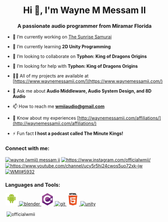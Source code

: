 <h1 align="center">Hi 👋, I'm Wayne M Messam II</h1>
<h3 align="center">A passionate audio programmer from Miramar Florida</h3>

- 🔭 I’m currently working on [The Sunrise Samurai](https://www.neptunescloud.com/projects/)

- 🌱 I’m currently learning **2D Unity Programming**

- 👯 I’m looking to collaborate on **Typhon: King of Dragons Origins**

- 🤝 I’m looking for help with **Typhon: King of Dragons Origins**

- 👨‍💻 All of my projects are available at [https://www.waynemessamii.com/](https://www.waynemessamii.com/)

- 💬 Ask me about **Audio Middleware, Audio System Design, and 8D Audio**

- 📫 How to reach me **wmiiaudio@gmail.com**

- 📄 Know about my experiences [http://waynemessamii.com/affiliations/](http://waynemessamii.com/affiliations/)

- ⚡ Fun fact **I host a podcast called The Minute Kings!**

<h3 align="left">Connect with me:</h3>
<p align="left">
<a href="https://linkedin.com/in/wayne (wmii) messam ii" target="blank"><img align="center" src="https://raw.githubusercontent.com/rahuldkjain/github-profile-readme-generator/master/src/images/icons/Social/linked-in-alt.svg" alt="wayne (wmii) messam ii" height="30" width="40" /></a>
<a href="https://instagram.com/https://www.instagram.com/officialwmii/" target="blank"><img align="center" src="https://raw.githubusercontent.com/rahuldkjain/github-profile-readme-generator/master/src/images/icons/Social/instagram.svg" alt="https://www.instagram.com/officialwmii/" height="30" width="40" /></a>
<a href="https://www.youtube.com/c/https://www.youtube.com/channel/ucy5r5hi24cwos5uo72xk-jw" target="blank"><img align="center" src="https://raw.githubusercontent.com/rahuldkjain/github-profile-readme-generator/master/src/images/icons/Social/youtube.svg" alt="https://www.youtube.com/channel/ucy5r5hi24cwos5uo72xk-jw" height="30" width="40" /></a>
<a href="https://discord.gg/WMII#5932" target="blank"><img align="center" src="https://raw.githubusercontent.com/rahuldkjain/github-profile-readme-generator/master/src/images/icons/Social/discord.svg" alt="WMII#5932" height="30" width="40" /></a>
</p>

<h3 align="left">Languages and Tools:</h3>
<p align="left"> <a href="https://developer.android.com" target="_blank" rel="noreferrer"> <img src="https://raw.githubusercontent.com/devicons/devicon/master/icons/android/android-original-wordmark.svg" alt="android" width="40" height="40"/> </a> <a href="https://www.blender.org/" target="_blank" rel="noreferrer"> <img src="https://download.blender.org/branding/community/blender_community_badge_white.svg" alt="blender" width="40" height="40"/> </a> <a href="https://www.w3schools.com/cs/" target="_blank" rel="noreferrer"> <img src="https://raw.githubusercontent.com/devicons/devicon/master/icons/csharp/csharp-original.svg" alt="csharp" width="40" height="40"/> </a> <a href="https://git-scm.com/" target="_blank" rel="noreferrer"> <img src="https://www.vectorlogo.zone/logos/git-scm/git-scm-icon.svg" alt="git" width="40" height="40"/> </a> <a href="https://www.w3.org/html/" target="_blank" rel="noreferrer"> <img src="https://raw.githubusercontent.com/devicons/devicon/master/icons/html5/html5-original-wordmark.svg" alt="html5" width="40" height="40"/> </a> <a href="https://unity.com/" target="_blank" rel="noreferrer"> <img src="https://www.vectorlogo.zone/logos/unity3d/unity3d-icon.svg" alt="unity" width="40" height="40"/> </a> </p>

<p>&nbsp;<img align="center" src="https://github-readme-stats.vercel.app/api?username=officialwmii&show_icons=true&locale=en" alt="officialwmii" /></p>
